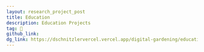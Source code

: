 ```yaml
---
layout: research_project_post
title: Education
description: Education Projects
tag: 🔧
github_link:
dg_link: https://dschnitzlervercel.vercel.app/digital-gardening/education/
---
```

